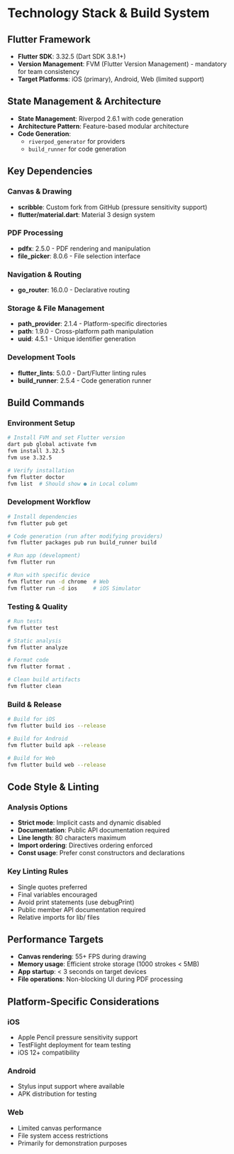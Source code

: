 # Technology Stack & Build System

## Flutter Framework

- **Flutter SDK**: 3.32.5 (Dart SDK 3.8.1+)
- **Version Management**: FVM (Flutter Version Management) - mandatory for team consistency
- **Target Platforms**: iOS (primary), Android, Web (limited support)

## State Management & Architecture

- **State Management**: Riverpod 2.6.1 with code generation
- **Architecture Pattern**: Feature-based modular architecture
- **Code Generation**:
  - `riverpod_generator` for providers
  - `build_runner` for code generation

## Key Dependencies

### Canvas & Drawing

- **scribble**: Custom fork from GitHub (pressure sensitivity support)
- **flutter/material.dart**: Material 3 design system

### PDF Processing

- **pdfx**: 2.5.0 - PDF rendering and manipulation
- **file_picker**: 8.0.6 - File selection interface

### Navigation & Routing

- **go_router**: 16.0.0 - Declarative routing

### Storage & File Management

- **path_provider**: 2.1.4 - Platform-specific directories
- **path**: 1.9.0 - Cross-platform path manipulation
- **uuid**: 4.5.1 - Unique identifier generation

### Development Tools

- **flutter_lints**: 5.0.0 - Dart/Flutter linting rules
- **build_runner**: 2.5.4 - Code generation runner

## Build Commands

### Environment Setup

```bash
# Install FVM and set Flutter version
dart pub global activate fvm
fvm install 3.32.5
fvm use 3.32.5

# Verify installation
fvm flutter doctor
fvm list  # Should show ● in Local column
```

### Development Workflow

```bash
# Install dependencies
fvm flutter pub get

# Code generation (run after modifying providers)
fvm flutter packages pub run build_runner build

# Run app (development)
fvm flutter run

# Run with specific device
fvm flutter run -d chrome  # Web
fvm flutter run -d ios     # iOS Simulator
```

### Testing & Quality

```bash
# Run tests
fvm flutter test

# Static analysis
fvm flutter analyze

# Format code
fvm flutter format .

# Clean build artifacts
fvm flutter clean
```

### Build & Release

```bash
# Build for iOS
fvm flutter build ios --release

# Build for Android
fvm flutter build apk --release

# Build for Web
fvm flutter build web --release
```

## Code Style & Linting

### Analysis Options

- **Strict mode**: Implicit casts and dynamic disabled
- **Documentation**: Public API documentation required
- **Line length**: 80 characters maximum
- **Import ordering**: Directives ordering enforced
- **Const usage**: Prefer const constructors and declarations

### Key Linting Rules

- Single quotes preferred
- Final variables encouraged
- Avoid print statements (use debugPrint)
- Public member API documentation required
- Relative imports for lib/ files

## Performance Targets

- **Canvas rendering**: 55+ FPS during drawing
- **Memory usage**: Efficient stroke storage (1000 strokes < 5MB)
- **App startup**: < 3 seconds on target devices
- **File operations**: Non-blocking UI during PDF processing

## Platform-Specific Considerations

### iOS

- Apple Pencil pressure sensitivity support
- TestFlight deployment for team testing
- iOS 12+ compatibility

### Android

- Stylus input support where available
- APK distribution for testing

### Web

- Limited canvas performance
- File system access restrictions
- Primarily for demonstration purposes
